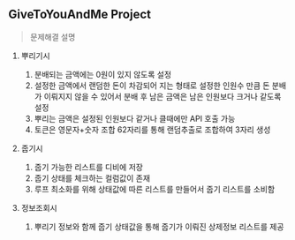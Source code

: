 ## GiveToYouAndMe Project 

> 문제해결 설명
1. 뿌리기시  
    1. 분배되는 금액에는 0원이 있지 않도록 설정
    2. 설정한 금액에서 랜덤한 돈이 차감되어 지는 형태로 설정한 인원수 만큼 돈 분배가 이뤄지지 않을 수 있어서 분배 후 남은 금액은 남은 인원보다 크거나 같도록 설정
    3. 뿌리는 금액은 설정된 인원보다 같거나 클때에만 API 호출 가능
    4. 토큰은 영문자+숫자 조합 62자리를 통해 랜덤추출로 조합하여 3자리 생성
     
2. 줍기시
    1. 줍기 가능한 리스트를 디비에 저장
    2. 줍기 상태를 체크하는 컬럼값이 존재
    3. 루프 최소화를 위해 상태값에 따른 리스트를 만들어서 줍기 리스트를 소비함
    
3. 정보조회시
    1. 뿌리기 정보와 함께 줍기 상태값을 통해 줍기가 이뤄진 상제정보 리스트를 제공
   
